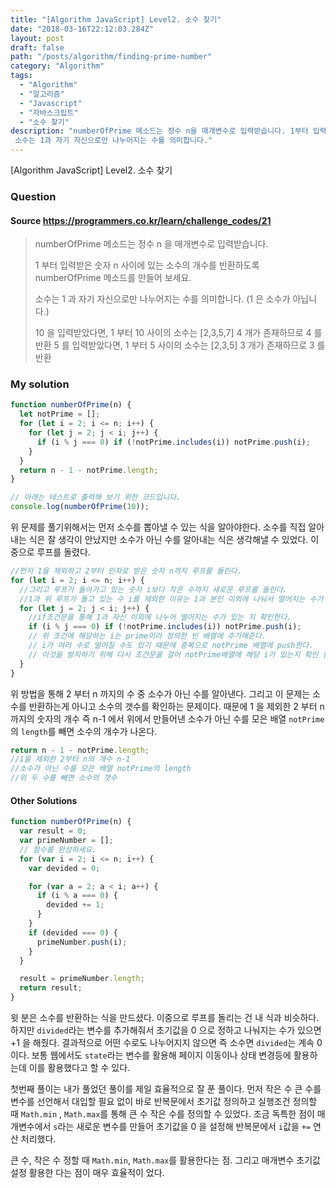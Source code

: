 ```yaml
---
title: "[Algorithm JavaScript] Level2. 소수 찾기"
date: "2018-03-16T22:12:03.284Z"
layout: post
draft: false
path: "/posts/algorithm/finding-prime-number"
category: "Algorithm"
tags:
  - "Algorithm"
  - "알고리즘"
  - "Javascript"
  - "자바스크립트"
  - "소수 찾기"
description: "numberOfPrime 메소드는 정수 n을 매개변수로 입력받습니다. 1부터 입력받은 숫자 n 사이에 있는 소수의 개수를 반환하도록 numberOfPrime 메소드를 만들어 보세요.
 소수는 1과 자기 자신으로만 나누어지는 수를 의미합니다."
---
```


[Algorithm JavaScript] Level2. 소수 찾기

### Question

#### Source https://programmers.co.kr/learn/challenge_codes/21

> numberOfPrime 메소드는 정수 n 을 매개변수로 입력받습니다.
>
> 1 부터 입력받은 숫자 n 사이에 있는 소수의 개수를 반환하도록 numberOfPrime 메소드를 만들어 보세요.
>
> 소수는 1 과 자기 자신으로만 나누어지는 수를 의미합니다.
> (1 은 소수가 아닙니다.)
>
> 10 을 입력받았다면, 1 부터 10 사이의 소수는 [2,3,5,7] 4 개가 존재하므로 4 를 반환
> 5 를 입력받았다면, 1 부터 5 사이의 소수는 [2,3,5] 3 개가 존재하므로 3 를 반환

### My solution

```javascript
function numberOfPrime(n) {
  let notPrime = [];
  for (let i = 2; i <= n; i++) {
    for (let j = 2; j < i; j++) {
      if (i % j === 0) if (!notPrime.includes(i)) notPrime.push(i);
    }
  }
  return n - 1 - notPrime.length;
}

// 아래는 테스트로 출력해 보기 위한 코드입니다.
console.log(numberOfPrime(10));
```

위 문제를 풀기위해서는 먼저 소수를 뽑아낼 수 있는 식을 알아야한다. 소수를 직접 알아내는 식은 잘 생각이 안났지만 소수가 아닌 수를 알아내는 식은 생각해낼 수 있었다. 이중으로 루프를 돌렸다.

```javascript
//먼저 1을 제외하고 2부터 인자로 받은 숫자 n까지 루프를 돌린다.
for (let i = 2; i <= n; i++) {
  //그리고 루프가 돌아가고 있는 숫자 i보다 작은 수까지 새로운 루프를 돌린다.
  //1과 위 루프가 돌고 있는 수 i를 제외한 이유는 1과 본인 이외에 나눠서 떨어지는 수가 있는지 판별하기 위함
  for (let j = 2; j < i; j++) {
    //if조건문을 통해 1과 자신 이외에 나누어 떨어지는 수가 있는 지 확인한다.
    if (i % j === 0) if (!notPrime.includes(i)) notPrime.push(i);
    // 위 조건에 해당하는 i는 prime이라 정의한 빈 배열에 추가해준다.
    // i가 여러 수로 떨어질 수도 있기 때문에 중복으로 notPrime 배열에 push한다.
    // 이것을 방지하기 위해 다시 조건문을 걸어 notPrime배열에 해당 i가 있는지 확인 한 후 push해준다.
  }
}
```

위 방법을 통해 2 부터 n 까지의 수 중 소수가 아닌 수를 알아낸다. 그리고 이 문제는 소수를 반환하는게 아니고 소수의 갯수를 확인하는 문제이다. 때문에 1 을 제외한 2 부터 n 까지의 숫자의 개수 즉 n-1 에서 위에서 만들어낸 소수가 아닌 수를 모은 배열 `notPrime`의 `length`를 빼면 소수의 개수가 나온다.

```javascript
return n - 1 - notPrime.length;
//1을 제외한 2부터 n의 개수 n-1
//소수가 아닌 수를 모은 배열 notPrime의 length
//위 두 수를 빼면 소수의 갯수
```

#### Other Solutions

```javascript
function numberOfPrime(n) {
  var result = 0;
  var primeNumber = [];
  // 함수를 완성하세요.
  for (var i = 2; i <= n; i++) {
    var devided = 0;

    for (var a = 2; a < i; a++) {
      if (i % a === 0) {
        devided += 1;
      }
    }
    if (devided === 0) {
      primeNumber.push(i);
    }
  }

  result = primeNumber.length;
  return result;
}
```

윗 분은 소수를 반환하는 식을 만드셨다. 이중으로 루프를 돌리는 건 내 식과 비슷하다. 하지만 `divided`라는 변수를 추가해줘서 초기값을 0 으로 정하고 나눠지는 수가 있으면 +1 을 해줬다. 결과적으로 어떤 수로도 나누어지지 않으면 즉 소수면 `divided`는 계속 0 이다. 보통 웹에서도 `state`라는 변수를 활용해 페이지 이동이나 상태 변경등에 활용하는데 이를 활용했다고 할 수 있다.

첫번째 풀이는 내가 풀었던 풀이를 제일 효율적으로 잘 푼 풀이다. 먼저 작은 수 큰 수를 변수를 선언해서 대입할 필요 없이 바로 반복문에서 초기값 정의하고 실행조건 정의할 때 `Math.min` , `Math.max`를 통해 큰 수 작은 수를 정의할 수 있었다. 조금 독특한 점이 매개변수에서 `s`라는 새로운 변수를 만들어 초기값을 0 을 설정해 반복문에서 `i`값을 `+=` 연산 처리했다.

큰 수, 작은 수 정할 때 `Math.min`, `Math.max`를 활용한다는 점. 그리고 매개변수 초기값 설정 활용한 다는 점이 매우 효율적이 었다.
